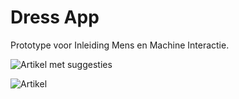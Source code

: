 # Dress App

Prototype voor Inleiding Mens en Machine Interactie.

![Artikel met suggesties](http://f.cl.ly/items/2p3W2y0Y0H1l3L2O0m36/Schermafbeelding%202014-08-21%20om%2001.47.56.png)

![Artikel](http://f.cl.ly/items/1T2n1X2s282L3w2b2b1P/Schermafbeelding%202014-08-21%20om%2001.47.59.png)


